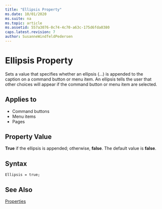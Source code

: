 ```yaml
---
title: "Ellipsis Property"
ms.date: 10/01/2020
ms.suite: na
ms.topic: article
ms.assetid: 557a3076-0c74-4c70-a63c-175d6fda0380
caps.latest.revision: 7
author: SusanneWindfeldPedersen
---
```


# Ellipsis Property

Sets a value that specifies whether an ellipsis (...) is appended to the caption on a command button or menu item. An ellipsis tells the user that other choices will appear if the command button or menu item are selected.  
  
## Applies to  
  
- Command buttons  
- Menu items  
- Pages  
  
## Property Value

**True** if the ellipsis is appended; otherwise, **false**. The default value is **false**.  

## Syntax

```AL
Ellipsis = true;
```
  
## See Also

[Properties](devenv-properties.md)
